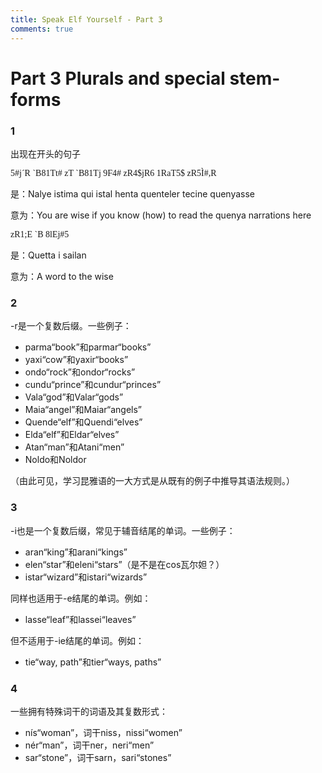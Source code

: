 ```yaml
---
title: Speak Elf Yourself - Part 3
comments: true
---
```

# Part 3 Plurals and special stem-forms
### 1
出现在开头的句子

<span style="font-family: Tengwar Annatar, serif;">5#j´R \`B81Tt# zT \`B81Tj 9F4# zR4\$jR6 1RaT5\$ zR5Ì#,R</span>

是：Nalye istima qui istal henta quenteler tecine quenyasse

意为：You are wise if you know (how) to read the quenya narrations here

<span style="font-family: Tengwar Annatar, serif;">zR1;E \`B 8lEj#5</span>

是：Quetta i sailan

意为：A word to the wise
### 2
-r是一个复数后缀。一些例子：

- parma“book”和parmar“books”
- yaxi“cow”和yaxir“books”
- ondo“rock”和ondor“rocks”
- cundu“prince”和cundur“princes”
- Vala“god”和Valar“gods”
- Maia“angel”和Maiar“angels”
- Quende“elf”和Quendi“elves”
- Elda“elf”和Eldar“elves”
- Atan“man”和Atani“men”
- Noldo和Noldor

（由此可见，学习昆雅语的一大方式是从既有的例子中推导其语法规则。）

### 3
-i也是一个复数后缀，常见于辅音结尾的单词。一些例子：

- aran“king”和arani“kings”
- elen“star”和eleni“stars”（是不是在cos瓦尔妲？）
- istar“wizard”和istari“wizards”

同样也适用于-e结尾的单词。例如：

- lasse“leaf”和lassei“leaves”

但不适用于-ie结尾的单词。例如：

- tie“way, path”和tier“ways, paths”
### 4
一些拥有特殊词干的词语及其复数形式：

- nís“woman”，词干niss，nissi“women”
- nér“man”，词干ner，neri“men”
- sar“stone”，词干sarn，sari“stones”
